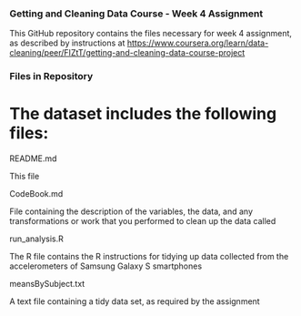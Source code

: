 ### Getting and Cleaning Data Course - Week 4 Assignment

This GitHub repository contains the files necessary for week 4 assignment,
as described by instructions at 
https://www.coursera.org/learn/data-cleaning/peer/FIZtT/getting-and-cleaning-data-course-project


### Files in Repository

The dataset includes the following files:
=========================================

README.md

  This file

CodeBook.md

  File containing the description of the variables, the data, and any
  transformations or work that you performed to clean up the data called 

run_analysis.R

  The R file contains the R instructions for tidying up data collected
  from the accelerometers of Samsung Galaxy S smartphones
  
meansBySubject.txt

  A text file containing a tidy data set, as required by the assignment
